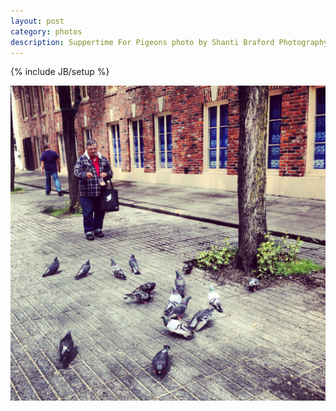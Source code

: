```yaml
---
layout: post
category: photos
description: Suppertime For Pigeons photo by Shanti Braford Photography
---
```

{% include JB/setup %}

<a href="/photos/people/suppertime_for_pigeons.jpg" title="Suppertime For Pigeons"><img src="/photos/people/suppertime_for_pigeons.jpg" alt="Suppertime For Pigeons" /></a>

